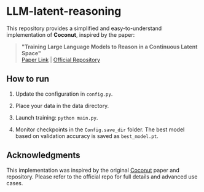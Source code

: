 # LLM-latent-reasoning
This repository provides a simplified and easy-to-understand implementation of **Coconut**, inspired by the paper:

> **"Training Large Language Models to Reason in a Continuous Latent Space"**  
> [Paper Link](https://arxiv.org/abs/2310.02089) | [Official Repository](https://github.com/facebookresearch/coconut)

## How to run 
1.	Update the configuration in ```config.py```.


2.	Place your data in the data directory.

3.	Launch training: ```python main.py```.

4.	Monitor checkpoints in the ```Config.save_dir``` folder. The best model based on validation accuracy is saved as ```best_model.pt```.

## Acknowledgments

This implementation was inspired by the original [Coconut](https://github.com/facebookresearch/coconut) paper and repository. Please refer to the official repo for full details and advanced use cases.
